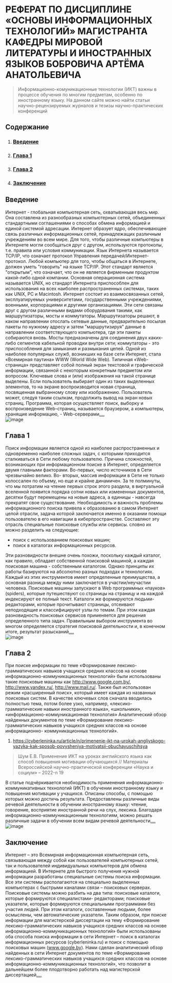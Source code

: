 # РЕФЕРАТ ПО ДИСЦИПЛИНЕ «ОСНОВЫ ИНФОРМАЦИОННЫХ ТЕХНОЛОГИЙ» МАГИСТРАНТА КАФЕДРЫ МИРОВОЙ ЛИТЕРАТУРЫ И ИНОСТРАННЫХ ЯЗЫКОВ БОБРОВИЧА АРТЁМА АНАТОЛЬЕВИЧА
>Информационно-комуникационные технологии (ИКТ) важны в процессе обучения по многим предметам, особенно по иностранному языку. На данном сайте можно найти статьи научно-рецензируемых журналов и тезизы научно-практических конференций

## Содержание
1. ### [Введение](https://github.com/ArtsiomBabrovich/-#%D0%B2%D0%B2%D0%B5%D0%B4%D0%B5%D0%BD%D0%B8%D0%B5-1)
2. ### [Глава 1](https://github.com/ArtsiomBabrovich/-/blob/main/README.md#%D0%B3%D0%BB%D0%B0%D0%B2%D0%B0-1-1)
3. ### [Глава 2](https://github.com/ArtsiomBabrovich/-/blob/main/README.md#%D0%B3%D0%BB%D0%B0%D0%B2%D0%B0-2)
4. ### [Заключение](https://github.com/ArtsiomBabrovich/-/blob/main/README.md#%D0%B7%D0%B0%D0%BA%D0%BB%D1%8E%D1%87%D0%B5%D0%BD%D0%B8%D0%B5-1)

## Введение
Интернет - глобальная компьютерная сеть, охватывающая весь мир. Она составлена
из разнообразных компьютерных сетей, объединенных стандартными соглашениями о
способах обмена информацией и единой системой адресации. Интернет образует ядро,
обеспечивающее связь различных информационных сетей, принадлежащих различным
учреждениям во всем мире.
Для того, чтобы различные компьютеры в Интернете могли сообщаться друг с
другом, используются протоколы, т.е. правила или условия коммуникации. Язык Интернета
называется TCP/IP, что означает протокол Управления передачей/Интернет-протокол.
Любой компьютер для того, чтобы общаться в Интернете, должен уметь "говорить" на языке
TCP/IP. Этот стандарт является "открытым", что означает, что он не является фирменным
продуктом какой-либо одной компании. Основная операционная система называется UNIX,
но стандарт Интернета приспособлен для использования на всех наиболее распространенных
системах, таких как UNIX, PC и Macintosh.
Интернет состоит из взаимосвязанных сетей, эксплуатируемых университетами,
государственными учреждениями, военными, корпорациями и другими организациями. Эти
сети связаны друг с другом различными видами оборудования такими, как маршрутизаторы,
мосты и коммутаторы. Маршрутизаторы решают, в каком направлении отослать сетевые
данные, предварительно посылая пакеты по нужному адресу и затем "маршрутизируя"
данные в направлении соответствующего компьютера, где эти пакеты собираются вновь.
Мосты предназначены для соединения двух каких-либо сегментов кабельной проводки
внутри сети; коммутаторы - это приспособления для замыкания и размыкания цепей.
Одной из наиболее популярных служб, возникших на базе сети Интернет, стала
«Вceмирнaя пaутинa» WWW (Wоrld Widе Wеb). Tипичнaя «Wеb-страница» представляет
собой полный экран текстовой и графической информации, связанной с некоторым
конкретным предметом или вопросом. Ключевые слова и (или) изображения на такой
странице выделены. Если пользователь выбирает один из таких выделенных элементов, то на
экране воспроизводится новая страница, посвященная выбранному слову или изображению.
Пользователь может, следуя таким ссылкам, продолжить вывод на экран новых страниц.
Программа, которая осуществляет поиск, выборку и воспроизведение Web-страниц,
называется браузером, а компьютеры, хранящие информацию, - Web-серверами[....](https://github.com/ArtsiomBabrovich/-/blob/main/1%D0%9F%D0%9E%D0%AF%D0%A1%D0%9D%D0%98%D0%A2%D0%95%D0%9B%D0%AC%D0%9D%D0%90%D0%AF_%D0%97%D0%90%D0%9F%D0%98%D0%A1%D0%9A%D0%90.pdf#page=3)<br>
![image](https://user-images.githubusercontent.com/120344801/209866837-06dd51d3-bd0a-41e8-a29c-1234f25c53cd.png)

## Глава 1
Поиск информации является одной из наиболее распространенных и одновременно
наиболее сложных задач, с которыми приходится сталкиваться в Сети любому пользователю.
Причина сложностей, возникающих при информационном поиске в Интернет, определяется
двумя главными факторами. Во-первых, число источников в Сети чрезвычайно велико. Во-
вторых, массив информации в Сети не только колоссален по объему, но еще и крайне
динамичен. За те полминуты, что мы потратим на чтение первых строк этого раздела, в
виртуальной вселенной появится порядка сотни новых или измененных документов, десятки
будут перемещены на новые адреса, а единицы - навсегда прекратят свое существование.
Необходимость и важность проблемы информационного поиска привела к
образованию в самом Интернет целой отрасли, задача которой заключается именно в
оказании помощи пользователю в его навигации в киберпространстве. Составляют эту
отрасль специальные поисковые службы или сервисы.
словно их можно разделить на следующие:
+ поиск с использованием поисковых машин;
+ поиск в каталогах информационных ресурсов.

Эти разновидности внешне очень похожи, поскольку каждый каталог, как правило,
обладает собственной поисковой машиной, а каждая поисковая машина - собственным
каталогом. Однако принципы их работы базируются на абсолютно разных подходах и
технологиях. Каждый из этих инструментов имеет определенные преимущества, а основная
разница между ними заключается в участии/неучастии человека. Поисковые машины
запускают в Web программных «пауков» (spiders), которые путешествуют со страницы на
страницу и на каждой индексируют ее полный текст. Каталоги же формируются людьми-
редакторами, которые прочитывают страницы, отсеивают неподходящие и классифицируют
узлы по темам. При этом каждая разновидность поисковых сервисов применяется для
решения определенного типа задач. Правильным выбором инструмента во многом
определяется стратегия поисковой деятельности и, в конечном итоге, результат разысканий[....](https://github.com/ArtsiomBabrovich/-/blob/main/1%D0%9F%D0%9E%D0%AF%D0%A1%D0%9D%D0%98%D0%A2%D0%95%D0%9B%D0%AC%D0%9D%D0%90%D0%AF_%D0%97%D0%90%D0%9F%D0%98%D0%A1%D0%9A%D0%90.pdf)<br>
![image](https://user-images.githubusercontent.com/120344801/209866968-1959c482-aba2-402f-860a-27ca98d71753.png)


## Глава 2

При поиске информации по теме «Формирование лексико-грамматических навыков
учащихся средних классов на основе информационно-коммуникационных технологий»
были использованы такие поисковые машины как http://www.google.com.by/,
http://www.yandex.ru/, http://www.mail.ru/. Также был использован режим «расширенный
поиск», который имеет каждая из названных поисковых систем.
В качестве ключевых слов сначала вводилась полностью тема, потом более узко,
например, «лексико-грамматические навыки иностранного языка», «школьники»,
«информационно-коммуникационная технология»
Аналитический обзор найденных документов по теме «Формирование лексико-
грамматических навыков учащихся средних классов на основе информационно-
коммуникационных технологий».
1. https://cyberleninka.ru/article/n/primenenie-ikt-na-urokah-angliyskogo-yazyka-kak-sposob-povysheniya-motivatsii-obuchayuschihsya
> Шум Е.В. Применение ИКТ на уроках английского языка как способ повышения мотивации
> обучающихся // Материалы Всероссийской научно-практической конференции «Наука и социум» –
> 2022-n 19

В статье подчёркивается необходимость применения информационно-коммуникативных технологий
(ИКТ) в обучении иностранному языку и повышения мотивации у учащихся. Описаны способы, с
помощью которых можно достичь результата. Предоставлены различные виды речевой деятельности
в обучении иностранному языку: чтение, говорение, восприятие иностранной речи на слух, лексика.
Благодаря информационно-коммуникационным технологиям, можно решать различные
задачи в обучении всем видам речевой деятельности[....](https://github.com/ArtsiomBabrovich/-/blob/main/1%D0%9F%D0%9E%D0%AF%D0%A1%D0%9D%D0%98%D0%A2%D0%95%D0%9B%D0%AC%D0%9D%D0%90%D0%AF_%D0%97%D0%90%D0%9F%D0%98%D0%A1%D0%9A%D0%90.pdf)<br>
![image](https://user-images.githubusercontent.com/120344801/209867002-2f123327-8aa1-4840-b5f0-b2fcd3bf02bd.png)


## Заключение
Интернет – это Всемирная информационная компьютерная сеть, связывающая между
собой как пользователей компьютерных сетей, так и пользователей индивидуальных
компьютеров для обмена информацией.
В Интернете для быстрого получения нужной информации разработаны специальные
системы поиска информации. Все эти системы располагаются на специально выделенных
компьютерах с быстрыми каналами связи – поисковых серверах. Поисковые системы можно
разбить на два типа: поисковые каталоги, которые формируются специалистами-
редакторами; поисковые указатели, которые формируются специальными программами без
участия людей. При этом каталоги, составленные людьми, более осмыслены, чем
автоматические указатели.
Таким образом, при поиске информации для магистерской диссертации на тему
«Формирование лексико-грамматических навыков учащихся средних классов на основе
информационно-коммуникационных технологий» были использованы оба способа поиска
информации в сети Интернет – поиск в каталогах информационных ресурсов
(cyberleninka.ru) и поиск с помощью поисковых машин (www.google.by).
Нами сделан аналитический обзор найденных в сети Интернет документов по теме
«Формирование лексико-грамматических навыков учащихся средних классов на основе
информационно-коммуникационных технологий», что позволит в дальнейшем более
плодотворно работать над магистерской диссертацией[....](https://github.com/ArtsiomBabrovich/-/blob/main/1%D0%9F%D0%9E%D0%AF%D0%A1%D0%9D%D0%98%D0%A2%D0%95%D0%9B%D0%AC%D0%9D%D0%90%D0%AF_%D0%97%D0%90%D0%9F%D0%98%D0%A1%D0%9A%D0%90.pdf)
